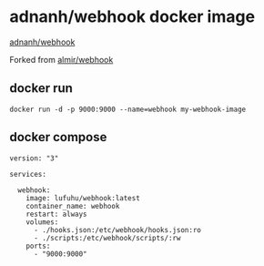 # adnanh/webhook docker image

[adnanh/webhook](https://github.com/adnanh/webhook)

Forked from [almir/webhook](https://github.com/almir/docker-webhook)

## docker run
```
docker run -d -p 9000:9000 --name=webhook my-webhook-image
```

## docker compose
```
version: "3"

services:

  webhook:
    image: lufuhu/webhook:latest
    container_name: webhook
    restart: always
    volumes:
      - ./hooks.json:/etc/webhook/hooks.json:ro
      - ./scripts:/etc/webhook/scripts/:rw
    ports:
      - "9000:9000"
```

